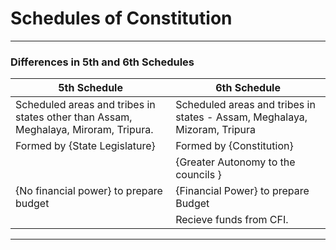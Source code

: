 # Schedules of Constitution
---

### Differences in 5th and 6th Schedules
| 5th Schedule                                                              | 6th Schedule                                                              |
| ------------------------------------------------------------------------- | ------------------------------------------------------------------------- |
| Scheduled areas and tribes in states other than Assam, Meghalaya, Miroram, Tripura. | Scheduled areas and tribes in states - Assam, Meghalaya, Mizoram, Tripura |
| Formed by {State Legislature}                                               | Formed by {Constitution}                                                    |
|                                                                           | {Greater Autonomy to the councils }                                         |
| {No financial power} to prepare budget                                      | {Financial Power} to prepare Budget                                         |
|                                                                           | Recieve funds from CFI.                                                                          |

---